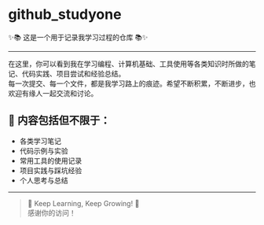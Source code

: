 # github_studyone

✨📚 这是一个用于记录我学习过程的仓库 📚✨

---

在这里，你可以看到我在学习编程、计算机基础、工具使用等各类知识时所做的笔记、代码实践、项目尝试和经验总结。  
每一次提交、每一个文件，都是我学习路上的痕迹。希望不断积累，不断进步，也欢迎有缘人一起交流和讨论。

## 📝 内容包括但不限于：

- 各类学习笔记
- 代码示例与实验
- 常用工具的使用记录
- 项目实践与踩坑经验
- 个人思考与总结

---

> 🚀 Keep Learning, Keep Growing! 🚀  
> 感谢你的访问！